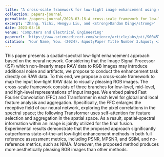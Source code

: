 ```yaml
---
title: "A cross-scale framework for low-light image enhancement using spatial-spectral information"
collection: papers-journal
permalink: /papers-journal/2023-03-16-A cross-scale framework for low-light image enhancement using spatial-spectral information
excerpt: 'Zhang, Yichi, Hengyu Liu, and <strong>Dandan Ding</strong>'
date: 2023-03-16
venue: 'Computers and Electrical Engineering'
paperurl: 'https://www.sciencedirect.com/science/article/abs/pii/S0045790623000332'
citation: 'Your Name, You. (2024). &quot;Paper Title Number 3.&quot; <i>GitHub Journal of Bugs</i>. 1(3).'
---
```



This paper presents a spatial-spectral low-light enhancement approach based on the neural network. Considering that the Image Signal Processor (ISP) which non-linearly maps RAW data to RGB images may introduce additional noise and artifacts, we propose to conduct the enhancement task directly on RAW data. To this end, we propose a cross-scale framework to map the input low-light RAW data to visually pleasing RGB images. The cross-scale framework consists of three branches for low-level, mid-level, and high-level representations of input images. We embed paired Fast Fourier Convolution (FFC) and Transformer in each level for global and local feature analysis and aggregation. Specifically, the FFC enlarges the receptive field of our neural network, exploring the pixel correlations in the spectral space; the following Transformer uses self-attention for feature selection and aggregation in the spatial space. As a result, spatial-spectral information within an image is jointly utilized for the final fusion. Experimental results demonstrate that the proposed approach significantly outperforms state-of-the-art low-light enhancement methods in both full reference assessment metrics, including PSNR, MPSNR, and SSIM, and no-reference metrics, such as NIMA. Moreover, the proposed method produces more aesthetically pleasing RGB images than other methods.
